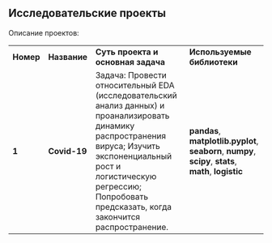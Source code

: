 ## <b>Исследовательские проекты</b></a>



Описание проектов:

<table>
<tr>
<td><b>Номер</b></td>  
<td><b>Название</b></td>
<td><b>Суть проекта и основная задача</b></td>
<td><b>Используемые библиотеки</b></td>
<tr>
<td><b>1</b></td>
<td><b>Covid-19</b></td>
<td>Задача: Провести относительный EDA (исследовательский анализ данных) и проанализировать динамику распространения вируса; Изучить экспоненциальный рост и логистическую регрессию; Попробовать предсказать, когда закончится распространение.
</td>
<td><b>pandas</b>, <b>matplotlib.pyplot</b>, <b>seaborn</b>, <b>numpy</b>, <b>scipy</b>, <b>stats</b>, <b>math</b>, <b>logistic</b></td>
<tr>
